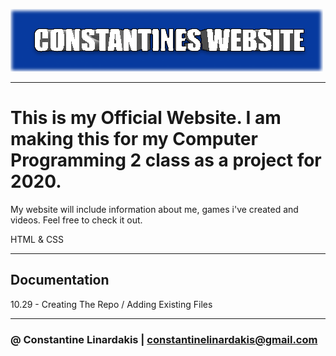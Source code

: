 
[![Website](https://github.com/ConstantineLinardakis/OfficialWebsite/blob/main/THUMBNAIL.png)](https://constantinelinardakis.github.io/TwinPlayz/)

___

# This is my Official Website. I am making this for my Computer Programming 2 class as a project for 2020.
My website will include information about me, games i've created and videos. Feel free to check it out.

<dl>
  <dt>HTML & CSS </dt>
</dl>

___

## Documentation
10.29 - Creating The Repo / Adding Existing Files

___

### @ Constantine Linardakis | constantinelinardakis@gmail.com


 
